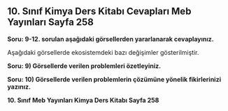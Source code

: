 ## 10. Sınıf Kimya Ders Kitabı Cevapları Meb Yayınları Sayfa 258

**Soru: 9-12. sorulan aşağıdaki görsellerden yararlanarak cevaplayınız.**

Aşağıdaki görsellerde ekosistemdeki bazı değişimler gösterilmiştir.

**Soru: 9) Görsellerde verilen problemleri özetleyiniz.**

**Soru: 10) Görsellerde verilen problemlerin çözümüne yönelik fikirlerinizi yazınız.**

**10. Sınıf Meb Yayınları Kimya Ders Kitabı Sayfa 258**